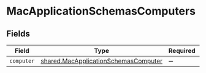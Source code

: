 # MacApplicationSchemasComputers


## Fields

| Field                                                                                        | Type                                                                                         | Required                                                                                     | Description                                                                                  |
| -------------------------------------------------------------------------------------------- | -------------------------------------------------------------------------------------------- | -------------------------------------------------------------------------------------------- | -------------------------------------------------------------------------------------------- |
| `computer`                                                                                   | [shared.MacApplicationSchemasComputer](../../models/shared/macapplicationschemascomputer.md) | :heavy_minus_sign:                                                                           | N/A                                                                                          |